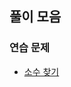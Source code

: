## 풀이 모음

### 연습 문제

- [소수 찾기](https://github.com/whistleJs/algorithm-zip/Programmers/Javascript/Level1/%EC%86%8C%EC%88%98%20%EC%B0%BE%EA%B8%B0)